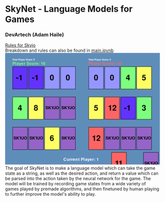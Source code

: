 # SkyNet - Language Models for Games
### DevArtech (Adam Haile)

[Rules for Skyjo](https://www.geekyhobbies.com/how-to-play-skyjo-card-game-rules-and-instructions/)   
Breakdown and rules can also be found in [main.ipynb](https://github.com/DevArtech/skynet/blob/main/main.ipynb)   
![Screenshot of Game](/SkyjoGameScreenshot.png)
The goal of SkyNet is to make a language model which can take the game state as a string, as well as the desired action, and return a value which can be parsed into the action taken by the neural network for the game. The model will be trained by recording game states from a wide variety of games played by premade algorithms, and then finetuned by human playing to further improve the model's ability to play.

